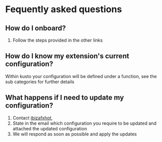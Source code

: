 <a name="fequently-asked-questions"></a>
# Fequently asked questions

<a name="fequently-asked-questions-how-do-i-onboard"></a>
## How do I onboard?

1. Follow the steps provided in the other links

<a name="fequently-asked-questions-how-do-i-know-my-extension-s-current-configuration"></a>
## How do I know my extension&#39;s current configuration?

Within kusto your configuration will be defined under a function, see the sub categories for further details

<a name="fequently-asked-questions-what-happens-if-i-need-to-update-my-configuration"></a>
## What happens if I need to update my configuration?

1. Contact [ibizafxhot](mailto:ibizafxhot@microsoft.com;azurefxg@microsoft.com),
1. State in the email which configuration you require to be updated and attached the updated configuration
1. We will respond as soon as possible and apply the updates

[alerting-onboarding]: https://aka.ms/portalfx/alerting-onboarding
[alerting-kusto-partner]: https://ailoganalyticsportal-privatecluster.cloudapp.net/clusters/azportal.kusto.windows.net/databases/Partner?q=H4sIAAAAAAAEAEvOKS0uSS3SUHesKsgvKknMUdfUS0ksSUxKLE7VUApILCrJSy1S0tRzSU1LLM0pcS7KBKrOTNTQBABHZQn9OQAAAA%3d%3d